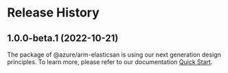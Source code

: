 # Release History
    
## 1.0.0-beta.1 (2022-10-21)

The package of @azure/arm-elasticsan is using our next generation design principles. To learn more, please refer to our documentation [Quick Start](https://aka.ms/js-track2-quickstart).
